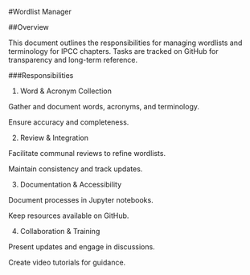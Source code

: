 #Wordlist Manager

##Overview

This document outlines the responsibilities for managing wordlists and terminology for IPCC chapters. Tasks are tracked on GitHub for transparency and long-term reference.

###Responsibilities

1. Word & Acronym Collection

Gather and document words, acronyms, and terminology.

Ensure accuracy and completeness.

2. Review & Integration

Facilitate communal reviews to refine wordlists.

Maintain consistency and track updates.

3. Documentation & Accessibility

Document processes in Jupyter notebooks.

Keep resources available on GitHub.

4. Collaboration & Training

Present updates and engage in discussions.

Create video tutorials for guidance.



